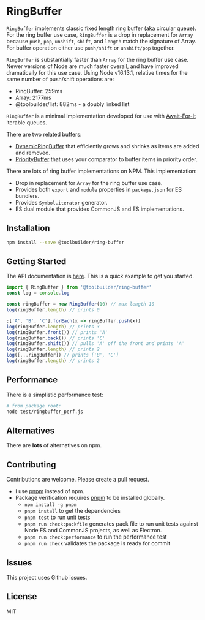 # RingBuffer

`RingBuffer` implements classic fixed length ring buffer (aka circular queue). For the ring buffer use case, `RingBuffer` is a drop in replacement for `Array` because `push`, `pop`, `unshift`, `shift`, and `length` match the signature of Array. For buffer operation either use `push/shift` or `unshift/pop` together.

`RingBuffer` is substantially faster than `Array` for the ring buffer use case. Newer versions of Node are much faster overall, and have improved dramatically for this use case. Using Node v16.13.1, relative times for the same number of push/shift operations are:

* RingBuffer: 259ms
* Array: 2177ms
* @toolbuilder/list: 882ms - a doubly linked list

`RingBuffer` is a minimal implementation developed for use with [Await-For-It](https://github.com/toolbuilder/await-for-it) iterable queues.

There are two related buffers:

* [DynamicRingBuffer](https://www.npmjs.com/package/@toolbuilder/dynamic-ring-buffer) that efficiently grows and shrinks as items are added and removed.
* [PriorityBuffer](https://github.com/toolbuilder/priority-buffer) that uses your comparator to buffer items in priority order.

There are lots of ring buffer implementations on NPM. This implementation:

* Drop in replacement for `Array` for the ring buffer use case.
* Provides both `export` and `module` properties in `package.json` for ES bundlers.
* Provides `Symbol.iterator` generator.
* ES dual module that provides CommonJS and ES implementations.

## Installation

```bash
npm install --save @toolbuilder/ring-buffer
```

## Getting Started

The API documentation is [here](docs/ringbuffer.md).  This is a quick example to get you started.

```javascript
import { RingBuffer } from '@toolbuilder/ring-buffer'
const log = console.log

const ringBuffer = new RingBuffer(10) // max length 10
log(ringBuffer.length) // prints 0

;['A', 'B', 'C'].forEach(x => ringBuffer.push(x))
log(ringBuffer.length) // prints 3
log(ringBuffer.front()) // prints 'A'
log(ringBuffer.back()) // prints 'C'
log(ringBuffer.shift()) // pulls 'A' off the front and prints 'A'
log(ringBuffer.length) // prints 2
log([...ringBuffer]) // prints ['B', 'C']
log(ringBuffer.length) // prints 2
```

## Performance

There is a simplistic performance test:

```bash
# from package root:
node test/ringbuffer_perf.js
```

## Alternatives

There are **lots** of alternatives on npm.

## Contributing

Contributions are welcome. Please create a pull request.

* I use [pnpm](https://pnpm.js.org/) instead of npm.
* Package verification requires [pnpm](https://pnpm.io/) to be installed globally.
  * `npm install -g pnpm`
  * `pnpm install` to get the dependencies
  * `pnpm test` to run unit tests
  * `pnpm run check:packfile` generates pack file to run unit tests against Node ES and CommonJS projects, as well as Electron.
  * `pnpm run check:performance` to run the performance test
  * `pnpm run check` validates the package is ready for commit

## Issues

This project uses Github issues.

## License

MIT
